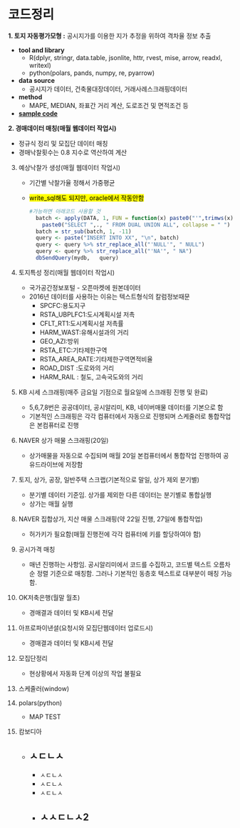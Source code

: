 # 코드정리

**1. 토지 자동평가모형 :**  공시지가를 이용한 지가 추정을 위하여 격차율 정보 추출
   - **tool and library** 
     - R(dplyr, stringr, data.table, jsonlite, httr, rvest, mise, arrow, readxl, writexl)
     - python(polars, pands, numpy, re, pyarrow)
   - **data source**
     - 공시지가 데이터, 건축물대장데이터, 거래사례스크래핑데이터 
   - **method**
     - MAPE, MEDIAN, 좌표간 거리 계산, 도로조건 및 면적조건 등
   - [**sample code**](https://gist.github.com/hanjongseon/e128c4279c883895fd5b43bb91f50d30)

**2. 경매데이터 매칭(매월 웹데이터 작업시)**   
   - 정규식 정리 및 모집단 데이터 매칭   
   - 경매낙찰횟수는 0.8 지수로 역산하여 계산

3. 예상낙찰가 생성(매월 웹데이터 작업시)      
   - 기간별 낙찰가율 정해서 가중평균   
   - <mark>write_sql해도 되지만, oracle에서 작동안함</mark>
     
     ```r
     #가능하면 아래코드 사용할 것
       batch <- apply(DATA, 1, FUN = function(x) paste0("'",trimws(x), "'", collapse = ",")) %>% 
         paste0("SELECT ",., " FROM DUAL UNION ALL", collapse = " ")
       batch = str_sub(batch, 1, -11)
       query <- paste("INSERT INTO XX", "\n", batch)
       query <- query %>% str_replace_all("'NULL'", " NULL")
       query <- query %>% str_replace_all("'NA'", " NA")
       dbSendQuery(mydb,   query)
     ```

4. 토지특성 정리(매월 웹데이터 작업시)      
   - 국가공간정보포털 - 오픈마켓에 원본데이터   
   - 2016년 데이터를 사용하는 이유는 텍스트형식의 칼럼정보때문     
     - SPCFC:용도지구     
     - RSTA_UBPLFC1:도시계획시설 저촉     
     - CFLT_RT1:도시계획시설 저촉률     
     - HARM_WAST:유해시설과의 거리     
     - GEO_AZI:방위     
     - RSTA_ETC:기타제한구역     
     - RSTA_AREA_RATE:기타제한구역면적비율     
     - ROAD_DIST :도로와의 거리     
     - HARM_RAIL : 철도, 고속국도와의 거리

5. KB 시세 스크래핑(매주 금요일 기점으로 월요일에 스크래핑 진행 및 완료)
   - 5,6,7,8번은 공공데이터, 공시알리미, KB, 네이버매물 데이터를 기본으로 함
   - 기본적인 스크래핑은 각각 컴퓨터에서 자동으로 진행되며 스케줄러로 통합작업은 본컴퓨터로 진행

6. NAVER 상가 매물 스크래핑(20일)
   - 상가매물을 자동으로 수집되며 매월 20일 본컴퓨터에서 통합작업 진행하여 공유드라이브에 저장함

7. 토지, 상가, 공장, 일반주택 스크랩(기본적으로 말일, 상가 제외 분기별)
   - 분기별 데이터 기준임. 상가를 제외한 다른 데이터는 분기별로 통합실행
   - 상가는 매월 실행

8. NAVER 집합상가, 지산 매물 스크래핑(약 22일 진행, 27일에 통합작업)
   - 허가키가 필요함(매월 진행전에 각각 컴퓨터에 키를 할당하여야 함)

9. 공시가격 매칭
   - 매년 진행하는 사항임. 공시알리미에서 코드를 수집하고, 코드별 텍스트 오름차순 정렬 기준으로 매칭함. 그러나 기본적인 동층호 텍스트로 대부분이 매칭 가능함.

10. OK저축은행(월말 월초)
    - 경매결과 데이터 및 KB시세 전달

11. 아프로파이낸셜(요청시와 모집단웹데이터 업로드시)
    - 경매결과 데이터 및 KB시세 전달

12. 모집단정리
    - 현상황에서 자동화 단계 이상의 작업 불필요

13. 스케줄러(window)

14. polars(python)
    - MAP TEST

15. 캄보디아
    - ㅅㄷㄴㅅ
      - 
        - ㅅㄷㄴㅅ
        - ㅅㄷㄴㅅ
        - ㅅㄷㄴㅅ
      - ㅅㅅㄷㄴㅅ2
        - 





